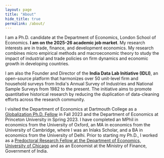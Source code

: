 ```yaml
---
layout: page
title: "About"
hide_title: true
permalink: /about/
---
```


I am a Ph.D. candidate at the Department of Economics, London School of Economics. <strong>I am on the 2025-26 academic job market</strong>. My research interests are in  trade, finance, and development economics. My research combines micro empirical methods and macroeconomic theory to study the impact of industrial and trade policies on firm dynamics and economic growth in developing countries. 

I am also the Founder and Director of the <strong>India Data Lab Initiative (IDLI)</strong>, an open-source platform that harmonizes over 50 unit-level firm and household surveys from India's Annual Survey of Industries and  National Sample Surveys from 1982 to the present. The initiative aims to promote quantitative historical research by reducing the duplication of  data-cleaning efforts across the research community.

I visited the Department of Economics at Dartmouth College as a <a href="https://globalization.dartmouth.edu/programs/globalization-phd-fellows" target="_blank">Globalization Ph.D. Fellow</a> in Fall 2023 and the Department of Economics at Princeton University in Spring 2023. I have completed an MPhil in economics from the University of Oxford, an MA in economics from the University of Cambridge, where I was an Inlaks Scholar, and a BA in economics from the University of Delhi. Prior to starting my Ph.D., I worked as a <a href="https://epic.uchicago.edu/people/ananya-kotia/" target="_blank">Predoctoral Research Fellow at the Department of Economics, University of Chicago</a> and as an Economist at the Ministry of Finance, Government of India.